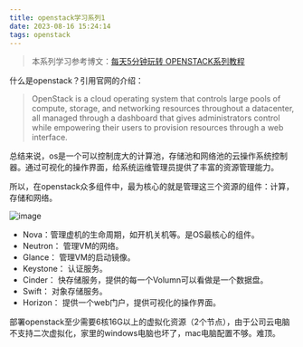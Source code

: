 ```yaml
---
title: openstack学习系列1
date: 2023-08-16 15:24:14
tags: openstack
---
```


> 本系列学习参考博文：[每天5分钟玩转 OPENSTACK系列教程](https://www.xjimmy.com/openstack-5min)

什么是openstack？引用官网的介绍：
>OpenStack is a cloud operating system that controls large pools of compute, storage, 
and networking resources throughout a datacenter, all managed through a dashboard that
gives administrators control while empowering their users to provision resources through a web interface.

总结来说，os是一个可以控制庞大的计算池，存储池和网络池的云操作系统控制器。通过可视化的操作界面，给系统运维管理员提供了丰富的资源管理能力。

所以，在openstack众多组件中，最为核心的就是管理这三个资源的组件：计算，存储和网络。

![image](https://github.com/Forri1996/Forri1996.github.io/assets/128824087/488e0cd3-1371-4044-9509-b5cca39a5522)


- Nova：管理虚机的生命周期，如开机关机等。是OS最核心的组件。
- Neutron： 管理VM的网络。
- Glance： 管理VM的启动镜像。
- Keystone： 认证服务。
- Cinder： 快存储服务，提供的每一个Volumn可以看做是一个数据盘。
- Swift： 对象存储服务。
- Horizon： 提供一个web门户，提供可视化的操作界面。

部署openstack至少需要6核16G以上的虚拟化资源（2个节点），由于公司云电脑不支持二次虚拟化，家里的windows电脑也坏了，mac电脑配置不够。难顶。